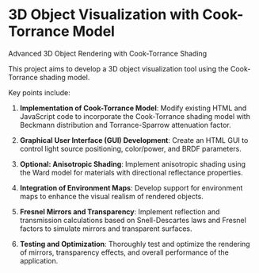 # 3D Object Visualization with Cook-Torrance Model
 Advanced 3D Object Rendering with Cook-Torrance Shading

This project aims to develop a 3D object visualization tool using the Cook-Torrance shading model.

Key points include:

1. **Implementation of Cook-Torrance Model**: Modify existing HTML and JavaScript code to incorporate the Cook-Torrance shading model with Beckmann distribution and Torrance-Sparrow attenuation factor.

2. **Graphical User Interface (GUI) Development**: Create an HTML GUI to control light source positioning, color/power, and BRDF parameters.

3. **Optional: Anisotropic Shading**: Implement anisotropic shading using the Ward model for materials with directional reflectance properties.

4. **Integration of Environment Maps**: Develop support for environment maps to enhance the visual realism of rendered objects.

5. **Fresnel Mirrors and Transparency**: Implement reflection and transmission calculations based on Snell-Descartes laws and Fresnel factors to simulate mirrors and transparent surfaces.

6. **Testing and Optimization**: Thoroughly test and optimize the rendering of mirrors, transparency effects, and overall performance of the application.

